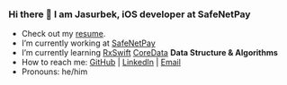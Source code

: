 ### Hi there 👋 I am Jasurbek, iOS developer at SafeNetPay

- Check out my [resume](https://gist.github.com/DanGerHOGGISH/08347ee80719ec159e28c462fdb611b4).
- I’m currently working at [SafeNetPay](https://www.safenetpay.com)
- I’m currently learning [RxSwift](https://github.com/ReactiveX/RxSwift) [CoreData](https://developer.apple.com/documentation/coredata) **Data Structure & Algorithms**
- How to reach me: [GitHub](https://github.com/DanGerHOGGISH) | [LinkedIn](https://www.linkedin.com/in/hoggish) | [Email](mailto:dangerhoggish@gmail.com)
- Pronouns: he/him
